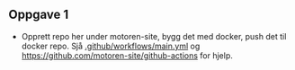 ## Oppgave 1

* Opprett repo her under motoren-site, bygg det med docker, push det til docker repo. Sjå [.github/workflows/main.yml](.github/workflows/main.yml) og https://github.com/motoren-site/github-actions for hjelp.
